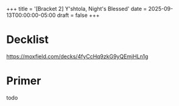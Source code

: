+++
title = '[Bracket 2] Y\'shtola, Night\'s Blessed'
date = 2025-09-13T00:00:00-05:00
draft = false
+++

# Decklist

https://moxfield.com/decks/4fyCcHq9zkG9yQEmjHLn1g

# Primer

todo
